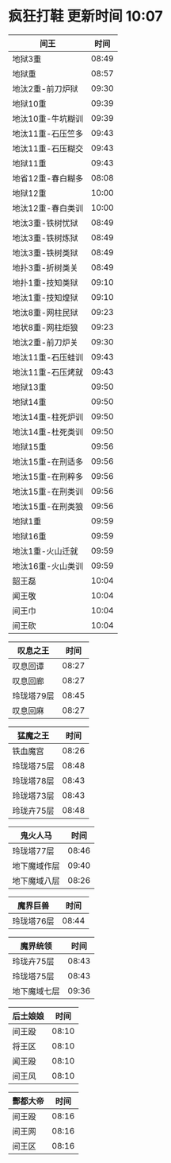 # 疯狂打鞋 更新时间 10:07

| 间王   | 时间    |
|--------|-------|
| 地狱3重 | 08:49 |
| 地狱重 | 08:57 |
| 地汰2重-前刀炉狱 | 09:30 |
| 地狱10重 | 09:39 |
| 地汰10重-牛坑糊训 | 09:39 |
| 地汰11重-石压竺多 | 09:43 |
| 地汰11重-石压糊交 | 09:43 |
| 地狱11重 | 09:43 |
| 地省12重-春白糊多 | 08:08 |
| 地狱12重 | 10:00 |
| 地汰12重-春白类训 | 10:00 |
| 地汰3重-铁树忧狱 | 08:49 |
| 地汰3重-铁树炼狱 | 08:49 |
| 地汰3重-铁树类狱 | 08:49 |
| 地扑3重-折树类关 | 08:49 |
| 地扑1重-技知类狱 | 09:10 |
| 地汰1重-技知煌狱 | 09:10 |
| 地汰8重-网柱民狱 | 09:23 |
| 地状8重-网柱炬狼 | 09:23 |
| 地汰2重-前刀炉关 | 09:30 |
| 地汰11重-石压蛙训 | 09:43 |
| 地汰11重-石压烤就 | 09:43 |
| 地狱13重 | 09:50 |
| 地狱14重 | 09:50 |
| 地汰14重-柱死炉训 | 09:50 |
| 地汰14重-杜死类训 | 09:50 |
| 地狱15重 | 09:56 |
| 地汰15重-在刑适多 | 09:56 |
| 地汰15重-在刑粹多 | 09:56 |
| 地汰15重-在刑类训 | 09:56 |
| 地汰15重-在刑类狼 | 09:56 |
| 地狱1重 | 09:59 |
| 地狱16重 | 09:59 |
| 地汰1重-火山迁就 | 09:59 |
| 地汰16重-火山类训 | 09:59 |
| 韶王磊 | 10:04 |
| 闻王敬 | 10:04 |
| 间王巾 | 10:04 |
| 间王砍 | 10:04 |

| 叹息之王   | 时间    |
|--------|-------|
| 叹息回谭 | 08:27 |
| 叹息回廊 | 08:27 |
| 玲珑塔79层 | 08:45 |
| 叹息回麻 | 08:27 |

| 猛魔之王   | 时间    |
|--------|-------|
| 铁血魔宫 | 08:26 |
| 玲珑塔75层 | 08:48 |
| 玲珑塔78层 | 08:43 |
| 玲珑塔73层 | 08:43 |
| 玲珑卉75层 | 08:48 |

| 鬼火人马   | 时间    |
|--------|-------|
| 玲珑塔77层 | 08:46 |
| 地下魔域作层 | 09:40 |
| 地下魔域八层 | 08:26 |

| 魔界巨兽   | 时间    |
|--------|-------|
| 玲珑塔76层 | 08:44 |

| 魔界统领   | 时间    |
|--------|-------|
| 玲珑卉75层 | 08:43 |
| 玲珑塔75层 | 08:43 |
| 地下魔域七层 | 09:36 |

| 后土娘娘   | 时间    |
|--------|-------|
| 间王殴 | 08:10 |
| 将王区 | 08:10 |
| 闻王殴 | 08:10 |
| 间王风 | 08:10 |

| 酆都大帝   | 时间    |
|--------|-------|
| 间王殴 | 08:16 |
| 间王网 | 08:16 |
| 间王区 | 08:16 |